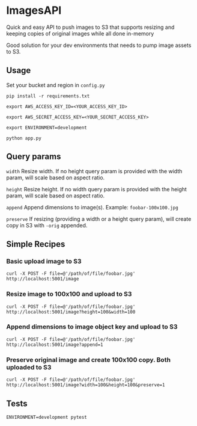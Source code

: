 
# ImagesAPI

Quick and easy API to push images to S3 that supports resizing and keeping copies of original images while all done in-memory

Good solution for your dev environments that needs to pump image assets to S3.

## Usage
 Set your bucket and region in `config.py`

`pip install -r requirements.txt`

`export AWS_ACCESS_KEY_ID=<YOUR_ACCESS_KEY_ID>`

`export AWS_SECRET_ACCESS_KEY=<YOUR_SECRET_ACCESS_KEY>`

`export ENVIRONMENT=development`

`python app.py`

## Query params

`width`
Resize width. If no height query param is provided with the width param, will scale based on aspect ratio.

`height`
Resize height. If no width query param is provided with the height param, will scale based on aspect ratio.

`append`
Append dimensions to image(s). Example: `foobar-100x100.jpg`

`preserve`
If resizing (providing a width or a height query param), will create copy in S3 with `-orig` appended.

## Simple Recipes

### Basic upload image to S3

`curl -X POST -F file=@'/path/of/file/foobar.jpg' http://localhost:5001/image`

### Resize image to 100x100 and upload to S3

`curl -X POST -F file=@'/path/of/file/foobar.jpg' http://localhost:5001/image?height=100&width=100`

### Append dimensions to image object key and upload to S3

`curl -X POST -F file=@'/path/of/file/foobar.jpg' http://localhost:5001/image?append=1`

### Preserve original image and create 100x100 copy. Both uploaded to S3

`curl -X POST -F file=@'/path/of/file/foobar.jpg' http://localhost:5001/image?width=100&height=100&preserve=1`

## Tests
`ENVIRONMENT=development pytest`
